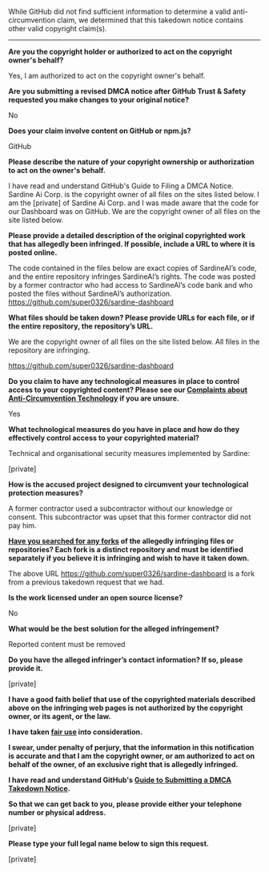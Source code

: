 While GitHub did not find sufficient information to determine a valid anti-circumvention claim, we determined that this takedown notice contains other valid copyright claim(s).

---

**Are you the copyright holder or authorized to act on the copyright owner's behalf?**  
  
Yes, I am authorized to act on the copyright owner's behalf.  
  
**Are you submitting a revised DMCA notice after GitHub Trust & Safety requested you make changes to your original notice?**  
  
No  
  
**Does your claim involve content on GitHub or npm.js?**  
  
GitHub  
  
**Please describe the nature of your copyright ownership or authorization to act on the owner's behalf.**  
  
I have read and understand GitHub's Guide to Filing a DMCA Notice. Sardine Ai Corp. is the copyright owner of all files on the sites listed below. I am the [private] of Sardine Ai Corp. and I was made aware that the code for our Dashboard was on GitHub. We are the copyright owner of all files on the site listed below.  
  
**Please provide a detailed description of the original copyrighted work that has allegedly been infringed. If possible, include a URL to where it is posted online.**  
  
The code contained in the files below are exact copies of SardineAI’s code, and the entire repository infringes SardineAI’s rights. The code was posted by a former contractor who had access to SardineAI’s code bank and who posted the files without SardineAI’s authorization. https://github.com/super0326/sardine-dashboard  
  
**What files should be taken down? Please provide URLs for each file, or if the entire repository, the repository’s URL.**  
  
We are the copyright owner of all files on the site listed below. All files in the repository are infringing.  
  
https://github.com/super0326/sardine-dashboard  
  
**Do you claim to have any technological measures in place to control access to your copyrighted content? Please see our <a href="https://docs.github.com/articles/guide-to-submitting-a-dmca-takedown-notice#complaints-about-anti-circumvention-technology">Complaints about Anti-Circumvention Technology</a> if you are unsure.**  
  
Yes  
  
**What technological measures do you have in place and how do they effectively control access to your copyrighted material?**  
  
Technical and organisational security measures implemented by Sardine:  
  
[private]
  
**How is the accused project designed to circumvent your technological protection measures?**  
  
A former contractor used a subcontractor without our knowledge or consent. This subcontractor was upset that this former contractor did not pay him.  
  
**<a href="https://docs.github.com/articles/dmca-takedown-policy#b-what-about-forks-or-whats-a-fork">Have you searched for any forks</a> of the allegedly infringing files or repositories? Each fork is a distinct repository and must be identified separately if you believe it is infringing and wish to have it taken down.**  
  
The above URL https://github.com/super0326/sardine-dashboard is a fork from a previous takedown request that we had.  
  
**Is the work licensed under an open source license?**  
  
No  
  
**What would be the best solution for the alleged infringement?**  
  
Reported content must be removed  
  
**Do you have the alleged infringer’s contact information? If so, please provide it.**  
  
[private]
  
**I have a good faith belief that use of the copyrighted materials described above on the infringing web pages is not authorized by the copyright owner, or its agent, or the law.**  
  
**I have taken <a href="https://www.lumendatabase.org/topics/22">fair use</a> into consideration.**  
  
**I swear, under penalty of perjury, that the information in this notification is accurate and that I am the copyright owner, or am authorized to act on behalf of the owner, of an exclusive right that is allegedly infringed.**  
  
**I have read and understand GitHub's <a href="https://docs.github.com/articles/guide-to-submitting-a-dmca-takedown-notice/">Guide to Submitting a DMCA Takedown Notice</a>.**  
  
**So that we can get back to you, please provide either your telephone number or physical address.**  
  
[private]
  
**Please type your full legal name below to sign this request.**  
  
[private]
